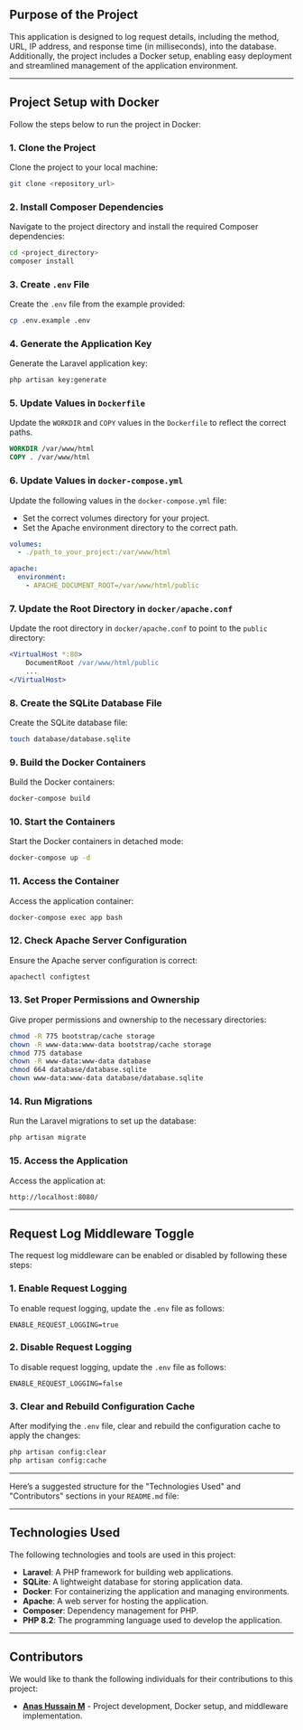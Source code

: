 ## Purpose of the Project

This application is designed to log request details, including the method, URL, IP address, and response time (in milliseconds), into the database. Additionally, the project includes a Docker setup, enabling easy deployment and streamlined management of the application environment.

---

## Project Setup with Docker

Follow the steps below to run the project in Docker:

### 1. Clone the Project
Clone the project to your local machine:

```bash
git clone <repository_url>
```

### 2. Install Composer Dependencies
Navigate to the project directory and install the required Composer dependencies:

```bash
cd <project_directory>
composer install
```

### 3. Create `.env` File
Create the `.env` file from the example provided:

```bash
cp .env.example .env
```

### 4. Generate the Application Key
Generate the Laravel application key:

```bash
php artisan key:generate
```

### 5. Update Values in `Dockerfile`
Update the `WORKDIR` and `COPY` values in the `Dockerfile` to reflect the correct paths.

```dockerfile
WORKDIR /var/www/html
COPY . /var/www/html
```

### 6. Update Values in `docker-compose.yml`
Update the following values in the `docker-compose.yml` file:
- Set the correct volumes directory for your project.
- Set the Apache environment directory to the correct path.

```yaml
volumes:
  - ./path_to_your_project:/var/www/html

apache:
  environment:
    - APACHE_DOCUMENT_ROOT=/var/www/html/public
```

### 7. Update the Root Directory in `docker/apache.conf`
Update the root directory in `docker/apache.conf` to point to the `public` directory:

```apache
<VirtualHost *:80>
    DocumentRoot /var/www/html/public
    ...
</VirtualHost>
```

### 8. Create the SQLite Database File
Create the SQLite database file:

```bash
touch database/database.sqlite
```

### 9. Build the Docker Containers
Build the Docker containers:

```bash
docker-compose build
```

### 10. Start the Containers
Start the Docker containers in detached mode:

```bash
docker-compose up -d
```

### 11. Access the Container
Access the application container:

```bash
docker-compose exec app bash
```

### 12. Check Apache Server Configuration
Ensure the Apache server configuration is correct:

```bash
apachectl configtest
```

### 13. Set Proper Permissions and Ownership
Give proper permissions and ownership to the necessary directories:

```bash
chmod -R 775 bootstrap/cache storage
chown -R www-data:www-data bootstrap/cache storage
chmod 775 database
chown -R www-data:www-data database
chmod 664 database/database.sqlite
chown www-data:www-data database/database.sqlite
```

### 14. Run Migrations
Run the Laravel migrations to set up the database:

```bash
php artisan migrate
```

### 15. Access the Application
Access the application at:

```bash
http://localhost:8080/
```

---

## Request Log Middleware Toggle

The request log middleware can be enabled or disabled by following these steps:

### 1. Enable Request Logging
To enable request logging, update the `.env` file as follows:

```env
ENABLE_REQUEST_LOGGING=true
```

### 2. Disable Request Logging
To disable request logging, update the `.env` file as follows:

```env
ENABLE_REQUEST_LOGGING=false
```

### 3. Clear and Rebuild Configuration Cache
After modifying the `.env` file, clear and rebuild the configuration cache to apply the changes:

```bash
php artisan config:clear
php artisan config:cache
```
---
Here’s a suggested structure for the "Technologies Used" and "Contributors" sections in your `README.md` file:

---

## Technologies Used

The following technologies and tools are used in this project:

- **Laravel**: A PHP framework for building web applications.
- **SQLite**: A lightweight database for storing application data.
- **Docker**: For containerizing the application and managing environments.
- **Apache**: A web server for hosting the application.
- **Composer**: Dependency management for PHP.
- **PHP 8.2**: The programming language used to develop the application.

---

## Contributors

We would like to thank the following individuals for their contributions to this project:

- **[Anas Hussain M](https://github.com/anashussain284)** - Project development, Docker setup, and middleware implementation.